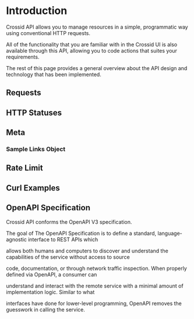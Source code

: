 # Introduction

Crossid API allows you to manage resources in a simple, programmatic way using conventional HTTP requests.

All of the functionality that you are familiar with in the Crossid UI is also available through this API,
allowing you to code actions that suites your requirements.

The rest of this page provides a general overview about the API design and technology that has been implemented.

## Requests

## HTTP Statuses

## Meta

### Sample Links Object

## Rate Limit

## Curl Examples

## OpenAPI Specification

Crossid API conforms the OpenAPI V3 specification.

The goal of The OpenAPI Specification is to define a standard,
language-agnostic interface to REST APIs which

allows both humans and computers to discover and understand the capabilities
of the service without access to source

code, documentation, or through network traffic inspection. When properly
defined via OpenAPI, a consumer can

understand and interact with the remote service with a minimal amount of
implementation logic. Similar to what

interfaces have done for lower-level programming, OpenAPI removes the
guesswork in calling the service.

